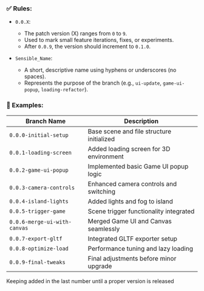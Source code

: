 
### ✅ Rules:
- `0.0.X`: 
  - The patch version (X) ranges from `0` to `9`.
  - Used to mark small feature iterations, fixes, or experiments.
  - After `0.0.9`, the version should increment to `0.1.0`.

- `Sensible_Name`: 
  - A short, descriptive name using hyphens or underscores (no spaces).
  - Represents the purpose of the branch (e.g., `ui-update`, `game-ui-popup`, `loading-refactor`).

### 📌 Examples:
| Branch Name               | Description                                |
|---------------------------|--------------------------------------------|
| `0.0.0-initial-setup`     | Base scene and file structure initialized  |
| `0.0.1-loading-screen`    | Added loading screen for 3D environment    |
| `0.0.2-game-ui-popup`     | Implemented basic Game UI popup logic      |
| `0.0.3-camera-controls`   | Enhanced camera controls and switching     |
| `0.0.4-island-lights`     | Added lights and fog to island             |
| `0.0.5-trigger-game`      | Scene trigger functionality integrated     |
| `0.0.6-merge-ui-with-canvas` | Merged Game UI and Canvas seamlessly   |
| `0.0.7-export-gltf`       | Integrated GLTF exporter setup             |
| `0.0.8-optimize-load`     | Performance tuning and lazy loading        |
| `0.0.9-final-tweaks`      | Final adjustments before minor upgrade     |

Keeping added in the last number until a proper version is released
